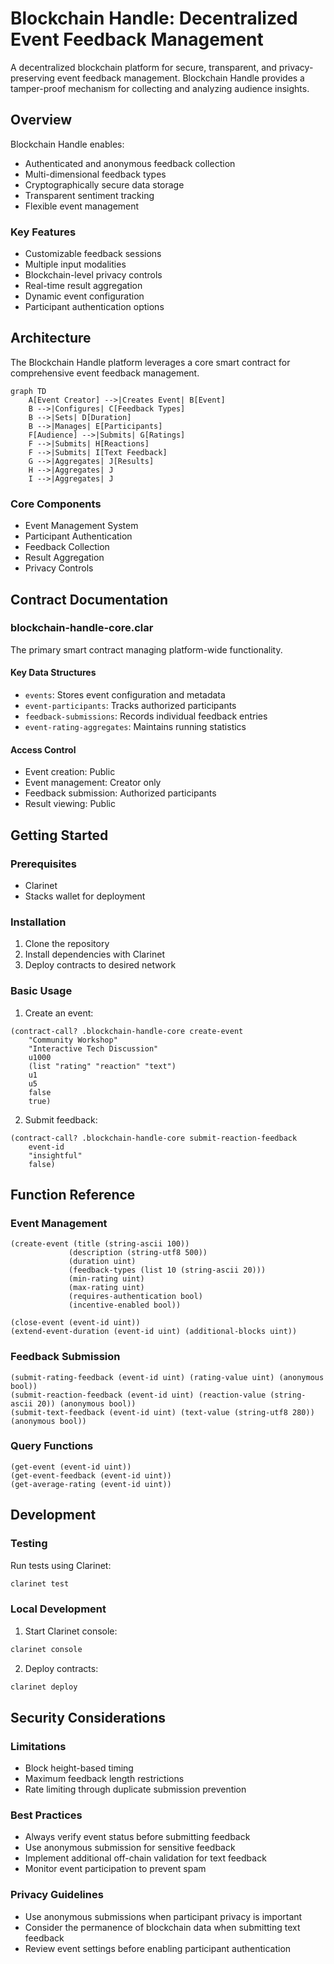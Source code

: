 # Blockchain Handle: Decentralized Event Feedback Management

A decentralized blockchain platform for secure, transparent, and privacy-preserving event feedback management. Blockchain Handle provides a tamper-proof mechanism for collecting and analyzing audience insights.

## Overview

Blockchain Handle enables:
- Authenticated and anonymous feedback collection
- Multi-dimensional feedback types
- Cryptographically secure data storage
- Transparent sentiment tracking
- Flexible event management

### Key Features
- Customizable feedback sessions
- Multiple input modalities
- Blockchain-level privacy controls
- Real-time result aggregation
- Dynamic event configuration
- Participant authentication options

## Architecture

The Blockchain Handle platform leverages a core smart contract for comprehensive event feedback management.

```mermaid
graph TD
    A[Event Creator] -->|Creates Event| B[Event]
    B -->|Configures| C[Feedback Types]
    B -->|Sets| D[Duration]
    B -->|Manages| E[Participants]
    F[Audience] -->|Submits| G[Ratings]
    F -->|Submits| H[Reactions]
    F -->|Submits| I[Text Feedback]
    G -->|Aggregates| J[Results]
    H -->|Aggregates| J
    I -->|Aggregates| J
```

### Core Components
- Event Management System
- Participant Authentication
- Feedback Collection
- Result Aggregation
- Privacy Controls

## Contract Documentation

### blockchain-handle-core.clar

The primary smart contract managing platform-wide functionality.

#### Key Data Structures
- `events`: Stores event configuration and metadata
- `event-participants`: Tracks authorized participants
- `feedback-submissions`: Records individual feedback entries
- `event-rating-aggregates`: Maintains running statistics

#### Access Control
- Event creation: Public
- Event management: Creator only
- Feedback submission: Authorized participants
- Result viewing: Public

## Getting Started

### Prerequisites
- Clarinet
- Stacks wallet for deployment

### Installation
1. Clone the repository
2. Install dependencies with Clarinet
3. Deploy contracts to desired network

### Basic Usage

1. Create an event:
```clarity
(contract-call? .blockchain-handle-core create-event 
    "Community Workshop" 
    "Interactive Tech Discussion" 
    u1000 
    (list "rating" "reaction" "text") 
    u1 
    u5 
    false 
    true)
```

2. Submit feedback:
```clarity
(contract-call? .blockchain-handle-core submit-reaction-feedback 
    event-id 
    "insightful" 
    false)
```

## Function Reference

### Event Management

```clarity
(create-event (title (string-ascii 100)) 
             (description (string-utf8 500)) 
             (duration uint) 
             (feedback-types (list 10 (string-ascii 20))) 
             (min-rating uint) 
             (max-rating uint) 
             (requires-authentication bool) 
             (incentive-enabled bool))
```

```clarity
(close-event (event-id uint))
(extend-event-duration (event-id uint) (additional-blocks uint))
```

### Feedback Submission

```clarity
(submit-rating-feedback (event-id uint) (rating-value uint) (anonymous bool))
(submit-reaction-feedback (event-id uint) (reaction-value (string-ascii 20)) (anonymous bool))
(submit-text-feedback (event-id uint) (text-value (string-utf8 280)) (anonymous bool))
```

### Query Functions

```clarity
(get-event (event-id uint))
(get-event-feedback (event-id uint))
(get-average-rating (event-id uint))
```

## Development

### Testing
Run tests using Clarinet:
```bash
clarinet test
```

### Local Development
1. Start Clarinet console:
```bash
clarinet console
```

2. Deploy contracts:
```bash
clarinet deploy
```

## Security Considerations

### Limitations
- Block height-based timing
- Maximum feedback length restrictions
- Rate limiting through duplicate submission prevention

### Best Practices
- Always verify event status before submitting feedback
- Use anonymous submission for sensitive feedback
- Implement additional off-chain validation for text feedback
- Monitor event participation to prevent spam

### Privacy Guidelines
- Use anonymous submissions when participant privacy is important
- Consider the permanence of blockchain data when submitting text feedback
- Review event settings before enabling participant authentication